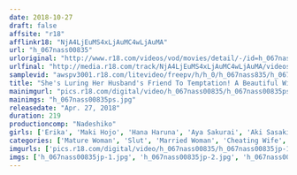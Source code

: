 ```yaml
---
date: 2018-10-27
draft: false
affsite: "r18"
afflinkr18: "NjA4LjEuMS4xLjAuMC4wLjAuMA"
url: "h_067nass00835"
urloriginal: "http://www.r18.com/videos/vod/movies/detail/-/id=h_067nass00835"
urlfinal: "http://media.r18.com/track/NjA4LjEuMS4xLjAuMC4wLjAuMA/videos/vod/movies/detail/-/id=h_067nass00835"
samplevid: "awspv3001.r18.com/litevideo/freepv/h/h_0/h_067nass835/h_067nass835_dmb_w.mp4"
title: "She's Luring Her Husband's Friend To Temptation! A Beautiful Wife Becomes A Drunk Girl In The Cuckold Stripping Game!!"
mainimgurl: "pics.r18.com/digital/video/h_067nass00835/h_067nass00835ps.jpg"
mainimgs: "h_067nass00835ps.jpg"
releasedate: "Apr. 27, 2018"
duration: 219
productioncomp: "Nadeshiko"
girls: ['Erika', 'Maki Hojo', 'Hana Haruna', 'Aya Sakurai', 'Aki Sasaki']
categories: ['Mature Woman', 'Slut', 'Married Woman', 'Cheating Wife', 'Drunk Girl', 'Compilation', 'Hi-Def']
imgurls: ['pics.r18.com/digital/video/h_067nass00835/h_067nass00835jp-1.jpg', 'pics.r18.com/digital/video/h_067nass00835/h_067nass00835jp-2.jpg', 'pics.r18.com/digital/video/h_067nass00835/h_067nass00835jp-3.jpg', 'pics.r18.com/digital/video/h_067nass00835/h_067nass00835jp-4.jpg', 'pics.r18.com/digital/video/h_067nass00835/h_067nass00835jp-5.jpg', 'pics.r18.com/digital/video/h_067nass00835/h_067nass00835jp-6.jpg', 'pics.r18.com/digital/video/h_067nass00835/h_067nass00835jp-7.jpg', 'pics.r18.com/digital/video/h_067nass00835/h_067nass00835jp-8.jpg', 'pics.r18.com/digital/video/h_067nass00835/h_067nass00835jp-9.jpg', 'pics.r18.com/digital/video/h_067nass00835/h_067nass00835jp-10.jpg', 'pics.r18.com/digital/video/h_067nass00835/h_067nass00835jp-11.jpg', 'pics.r18.com/digital/video/h_067nass00835/h_067nass00835jp-12.jpg', 'pics.r18.com/digital/video/h_067nass00835/h_067nass00835jp-13.jpg', 'pics.r18.com/digital/video/h_067nass00835/h_067nass00835jp-14.jpg', 'pics.r18.com/digital/video/h_067nass00835/h_067nass00835jp-15.jpg', 'pics.r18.com/digital/video/h_067nass00835/h_067nass00835jp-16.jpg', 'pics.r18.com/digital/video/h_067nass00835/h_067nass00835jp-17.jpg', 'pics.r18.com/digital/video/h_067nass00835/h_067nass00835jp-18.jpg', 'pics.r18.com/digital/video/h_067nass00835/h_067nass00835jp-19.jpg', 'pics.r18.com/digital/video/h_067nass00835/h_067nass00835jp-20.jpg']
imgs: ['h_067nass00835jp-1.jpg', 'h_067nass00835jp-2.jpg', 'h_067nass00835jp-3.jpg', 'h_067nass00835jp-4.jpg', 'h_067nass00835jp-5.jpg', 'h_067nass00835jp-6.jpg', 'h_067nass00835jp-7.jpg', 'h_067nass00835jp-8.jpg', 'h_067nass00835jp-9.jpg', 'h_067nass00835jp-10.jpg', 'h_067nass00835jp-11.jpg', 'h_067nass00835jp-12.jpg', 'h_067nass00835jp-13.jpg', 'h_067nass00835jp-14.jpg', 'h_067nass00835jp-15.jpg', 'h_067nass00835jp-16.jpg', 'h_067nass00835jp-17.jpg', 'h_067nass00835jp-18.jpg', 'h_067nass00835jp-19.jpg', 'h_067nass00835jp-20.jpg']
---
```

